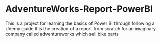 # AdventureWorks-Report-PowerBI

This is a project for learning the basics of Power BI through following a Udemy guide
It is the creation of a report from scratch for an imaginary company called adventureworks which sell bike parts

